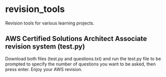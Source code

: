 # revision_tools
Revision tools for various learning projects.

## AWS Certified Solutions Architect Associate revision system (test.py)
Download both files (test.py and questions.txt) and run the test.py file to be prompted to specify the number of questions you want to be asked, then press enter.
Enjoy your AWS revision.
